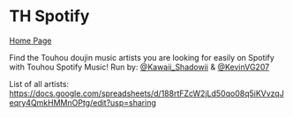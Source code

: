 # TH Spotify
[Home Page](https://www.thspotify.moe/)

Find the Touhou doujin music artists you are looking for easily on Spotify with Touhou Spotify Music!
Run by: [@Kawaii_Shadowii](https://twitter.com/Kawaii_Shadowii) & [@KevinVG207](https://twitter.com/KevinVG207)

List of all artists: https://docs.google.com/spreadsheets/d/188rtFZcW2jLd50qo08q5iKVvzqJeqry4QmkHMMnOPtg/edit?usp=sharing
